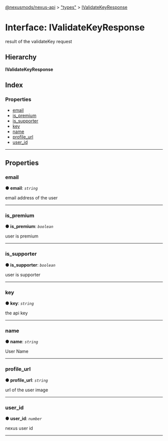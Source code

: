 [@nexusmods/nexus-api](../README.md) > ["types"](../modules/_types_.md) > [IValidateKeyResponse](../interfaces/_types_.ivalidatekeyresponse.md)

# Interface: IValidateKeyResponse

result of the validateKey request

## Hierarchy

**IValidateKeyResponse**

## Index

### Properties

* [email](_types_.ivalidatekeyresponse.md#email)
* [is_premium](_types_.ivalidatekeyresponse.md#is_premium)
* [is_supporter](_types_.ivalidatekeyresponse.md#is_supporter)
* [key](_types_.ivalidatekeyresponse.md#key)
* [name](_types_.ivalidatekeyresponse.md#name)
* [profile_url](_types_.ivalidatekeyresponse.md#profile_url)
* [user_id](_types_.ivalidatekeyresponse.md#user_id)

---

## Properties

<a id="email"></a>

###  email

**● email**: *`string`*

email address of the user

___
<a id="is_premium"></a>

###  is_premium

**● is_premium**: *`boolean`*

user is premium

___
<a id="is_supporter"></a>

###  is_supporter

**● is_supporter**: *`boolean`*

user is supporter

___
<a id="key"></a>

###  key

**● key**: *`string`*

the api key

___
<a id="name"></a>

###  name

**● name**: *`string`*

User Name

___
<a id="profile_url"></a>

###  profile_url

**● profile_url**: *`string`*

url of the user image

___
<a id="user_id"></a>

###  user_id

**● user_id**: *`number`*

nexus user id

___

